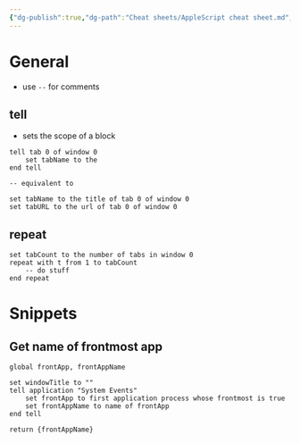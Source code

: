 ```yaml
---
{"dg-publish":true,"dg-path":"Cheat sheets/AppleScript cheat sheet.md","permalink":"/cheat-sheets/apple-script-cheat-sheet/","tags":["language/applescript"]}
---
```



# General

- use `--` for comments

## tell

- sets the scope of a block

```applescript
tell tab 0 of window 0
    set tabName to the 
end tell

-- equivalent to

set tabName to the title of tab 0 of window 0
set tabURL to the url of tab 0 of window 0
```

## repeat

```applescript
set tabCount to the number of tabs in window 0
repeat with t from 1 to tabCount
    -- do stuff
end repeat
```

# Snippets

## Get name of frontmost app

```applescript
global frontApp, frontAppName

set windowTitle to ""
tell application "System Events"
    set frontApp to first application process whose frontmost is true
    set frontAppName to name of frontApp
end tell

return {frontAppName}
```
